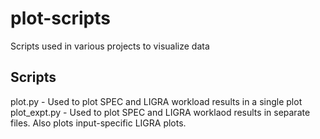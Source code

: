 # plot-scripts
Scripts used in various projects to visualize data

## Scripts
plot.py - Used to plot SPEC and LIGRA workload results in a single plot
plot_expt.py - Used to plot SPEC and LIGRA worklaod results in separate files. Also plots input-specific LIGRA plots.
